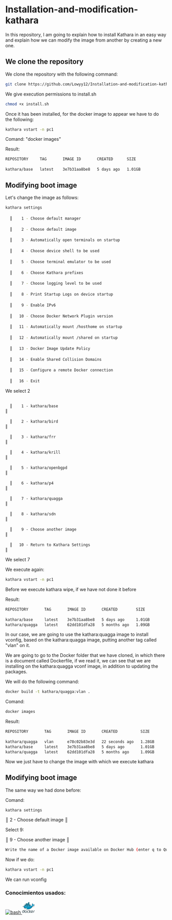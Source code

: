# Installation-and-modification-kathara
In this repository, I am going to explain how to install Kathara in an easy way and explain how we can modify the image from another by creating a new one.

## We clone the repository

We clone the repository with the following command:

````bash
git clone https://github.com/Lowyy12/Installation-and-modification-kathar
````

We give execution permissions to install.sh

````bash
chmod +x install.sh
````

Once it has been installed, for the docker image to appear we have to do the following:

````bash
kathara vstart -n pc1
````
Comand: "docker images"

Result:
````
REPOSITORY     TAG       IMAGE ID       CREATED      SIZE

kathara/base   latest    3e7b31aa8be8   5 days ago   1.01GB
````
## Modifying boot image
Let's change the image as follows:

````bash
kathara settings

  ║    1 - Choose default manager                                           ║

  ║    2 - Choose default image                                             ║

  ║    3 - Automatically open terminals on startup                          ║

  ║    4 - Choose device shell to be used                                   ║

  ║    5 - Choose terminal emulator to be used                              ║

  ║    6 - Choose Kathara prefixes                                          ║

  ║    7 - Choose logging level to be used                                  ║

  ║    8 - Print Startup Logs on device startup                             ║

  ║    9 - Enable IPv6                                                      ║

  ║   10 - Choose Docker Network Plugin version                             ║

  ║   11 - Automatically mount /hosthome on startup                         ║

  ║   12 - Automatically mount /shared on startup                           ║

  ║   13 - Docker Image Update Policy                                       ║

  ║   14 - Enable Shared Collision Domains                                  ║

  ║   15 - Configure a remote Docker connection                             ║

  ║   16 - Exit                                                             ║
````

We select 2
````

  ║    1 - kathara/base                                                     ║

  ║    2 - kathara/bird                                                     ║

  ║    3 - kathara/frr                                                      ║

  ║    4 - kathara/krill                                                    ║

  ║    5 - kathara/openbgpd                                                 ║

  ║    6 - kathara/p4                                                       ║

  ║    7 - kathara/quagga                                                   ║

  ║    8 - kathara/sdn                                                      ║

  ║    9 - Choose another image                                             ║

  ║   10 - Return to Kathara Settings                                       ║
````

We select 7

We execute again:

````bash
kathara vstart -n pc1
````

Before we execute kathara wipe, if we have not done it before

Result:
````
REPOSITORY       TAG       IMAGE ID       CREATED        SIZE

kathara/base     latest    3e7b31aa8be8   5 days ago     1.01GB
kathara/quagga   latest    62dd101dfa28   5 months ago   1.09GB
````
In our case, we are going 
to use the kathara:quagga image to install vconfig, based on the kathara:quagga image, 
putting another tag called "vlan" on it.

We are going to go to the Docker folder that we have cloned, in which there is a document called Dockerfile, if we read it, we can see that we are installing on the kathara:quagga vconf image, in addition to updating the packages.

We will do the following command:

````bash
docker build -t kathara/quagga:vlan .
````

Comand:
````bash
docker images
````
Result:
````
REPOSITORY       TAG       IMAGE ID       CREATED          SIZE

kathara/quagga   vlan      e78c02b83e3d   22 seconds ago   1.28GB
kathara/base     latest    3e7b31aa8be8   5 days ago       1.01GB
kathara/quagga   latest    62dd101dfa28   5 months ago     1.09GB
````
Now we just have to change the image with which we execute kathara

## Modifying boot image

The same way we had done before:

Comand:
````bash
kathara settings
````
║    2 - Choose default image                                             ║

Select 9:

║    9 - Choose another image                                             ║

````bash
Write the name of a Docker image available on Docker Hub (enter q to Quit): kathara/quagga:vlan
````
Now if we do:
````bash
kathara vstart -n pc1
````
We can run vconfig

### Conocimientos usados:

<a href="https://www.gnu.org/software/bash/" target="_blank" rel="noreferrer"> <img src="https://www.vectorlogo.zone/logos/gnu_bash/gnu_bash-icon.svg" alt="bash" width="40" height="40"/> </a>
<a href="https://www.docker.com/" target="_blank" rel="noreferrer"> <img src="https://raw.githubusercontent.com/devicons/devicon/master/icons/docker/docker-original-wordmark.svg" alt="docker" width="40" height="40"/> </a>
